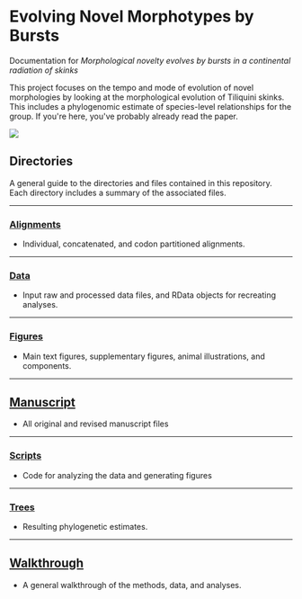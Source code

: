 # Evolving Novel Morphotypes by Bursts
Documentation for *Morphological novelty evolves by bursts in a continental radiation of skinks*

This project focuses on the tempo and mode of evolution of novel morphologies by looking at the morphological evolution of Tiliquini skinks. This includes a phylogenomic estimate of species-level relationships for the group. If you're here, you've probably already read the paper.

<img src="Figues/Illustrations_Tiliqua_rugosa.png"> 

## Directories
A general guide to the directories and files contained in this repository.  
Each directory includes a summary of the associated files.  

---

### [Alignments]()
+ Individual, concatenated, and codon partitioned alignments. 

---

### [Data]()
+ Input raw and processed data files, and RData objects for recreating analyses. 

---

### [Figures]()
+ Main text figures, supplementary figures, animal illustrations, and components. 

---

## [Manuscript]()
+ All original and revised manuscript files

---

### [Scripts]()
+ Code for analyzing the data and generating figures

---

### [Trees]()
+ Resulting phylogenetic estimates. 

___

## [Walkthrough]()
+ A general walkthrough of the methods, data, and analyses. 

